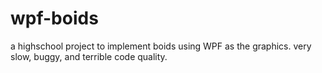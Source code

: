 # wpf-boids
a highschool project to implement boids using WPF as the graphics. 
very slow, buggy, and terrible code quality.
